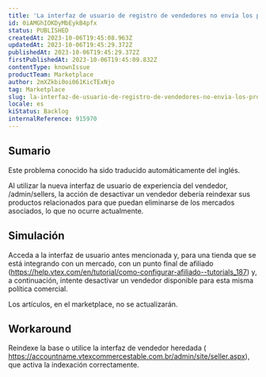 ```yaml
---
title: 'La interfaz de usuario de registro de vendedores no envía los productos a reindexar al desactivar un vendedor.'
id: 0iAMGhIOKDyMbEykB4pfx
status: PUBLISHED
createdAt: 2023-10-06T19:45:08.963Z
updatedAt: 2023-10-06T19:45:29.372Z
publishedAt: 2023-10-06T19:45:29.372Z
firstPublishedAt: 2023-10-06T19:45:09.832Z
contentType: knownIssue
productTeam: Marketplace
author: 2mXZkbi0oi061KicTExNjo
tag: Marketplace
slug: la-interfaz-de-usuario-de-registro-de-vendedores-no-envia-los-productos-a-reindexar-al-desactivar-un-vendedor
locale: es
kiStatus: Backlog
internalReference: 915970
---
```


## Sumario

<div class="alert alert-info">
  <p>Este problema conocido ha sido traducido automáticamente del inglés.</p>
</div>


Al utilizar la nueva interfaz de usuario de experiencia del vendedor, /admin/sellers, la acción de desactivar un vendedor debería reindexar sus productos relacionados para que puedan eliminarse de los mercados asociados, lo que no ocurre actualmente.


##

## Simulación


Acceda a la interfaz de usuario antes mencionada y, para una tienda que se está integrando con un mercado, con un punto final de afiliado (https://help.vtex.com/en/tutorial/como-configurar-afiliado--tutorials_187) y, a continuación, intente desactivar un vendedor disponible para esta misma política comercial.

Los artículos, en el marketplace, no se actualizarán.



## Workaround


Reindexe la base o utilice la interfaz de vendedor heredada ( https://accountname.vtexcommercestable.com.br/admin/site/seller.aspx), que activa la indexación correctamente.





